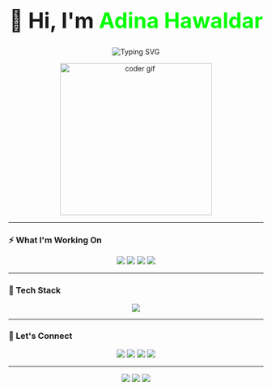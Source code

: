 <!-- 👑 NAME DISPLAYED PROMINENTLY -->
<h1 align="center" style="font-weight: bold; font-size: 3em;">
  👋 Hi, I'm <span style="color:#00FF00;">Adina Hawaldar</span>
</h1>

<!-- 🧠 TYPING INTRO -->
<p align="center">
  <img src="https://readme-typing-svg.demolab.com?font=Fira+Code&size=26&pause=1000&color=00FF00&center=true&vCenter=true&width=700&lines=Full-Stack+Web+Dev+%7C+Cloud+Explorer+%7C+AI+Learner;Transforming+Ideas+into+Digital+Reality+%F0%9F%92%A1" alt="Typing SVG" />
</p>

<!-- DEV ANIMATION -->
<p align="center">
  <img src="https://cdn.dribbble.com/users/1162077/screenshots/3848914/programmer.gif" width="300" alt="coder gif"/>
</p>

---

### ⚡ What I'm Working On

<p align="center">
  <img src="https://img.shields.io/badge/-Cloud%20Computing-blueviolet?style=for-the-badge&logo=cloudflare&logoColor=white" />
  <img src="https://img.shields.io/badge/-AI%20%2F%20ML-black?style=for-the-badge&logo=openai&logoColor=white" />
  <img src="https://img.shields.io/badge/-Web%20Development-brightgreen?style=for-the-badge&logo=webflow&logoColor=white" />
  <img src="https://img.shields.io/badge/-UI%2FUX%20Design-ff69b4?style=for-the-badge&logo=figma&logoColor=white" />
</p>

---

### 🧠 Tech Stack

<p align="center">
  <img src="https://skillicons.dev/icons?i=html,css,js,ts,react,nextjs,nodejs,express,py,java,cpp,mongodb,mysql,docker,git,tailwind,figma,vscode" />
</p>

---

### 🤝 Let's Connect

<p align="center">
  <a href="mailto:adinahawaldar@email.com"><img src="https://img.shields.io/badge/Gmail-D14836?style=for-the-badge&logo=gmail&logoColor=white"></a>
  <a href="https://linkedin.com/in/adinahawaldar"><img src="https://img.shields.io/badge/LinkedIn-0077B5?style=for-the-badge&logo=linkedin&logoColor=white"></a>
  <a href="https://github.com/adinahawaldar"><img src="https://img.shields.io/badge/GitHub-181717?style=for-the-badge&logo=github&logoColor=white"></a>
  <a href="https://yourportfolio.com"><img src="https://img.shields.io/badge/Portfolio-000000?style=for-the-badge&logo=vercel&logoColor=white"></a>
</p>

---

<p align="center">
  <img src="https://img.shields.io/badge/%F0%9F%92%9A+Code+with+Purpose-blue?style=for-the-badge" />
  <img src="https://img.shields.io/badge/%F0%9F%92%A1+Create+with+Passion-red?style=for-the-badge" />
  <img src="https://img.shields.io/badge/%F0%9F%93%A2+Always+Learning-yellow?style=for-the-badge" />
</p>
